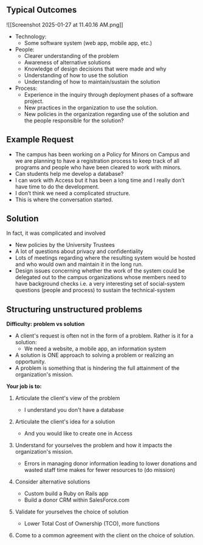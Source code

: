 ## Typical Outcomes

![[Screenshot 2025-01-27 at 11.40.16 AM.png]]
- Technology:
	- Some software system (web app, mobile app, etc.)
- People:
	- Clearer understanding of the problem
	- Awareness of alternative solutions
	- Knowledge of design decisions that were made and why
	- Understanding of how to use the solution
	- Understanding of how to maintain/sustain the solution
- Process:
	- Experience in the inquiry through deployment phases of a software project.
	- New practices in the organization to use the solution.
	- New policies in the organization regarding use of the solution and the people responsible for the solution?

## Example Request

- The campus has been working on a Policy for Minors on Campus and we are planning to have a registration process to keep track of all programs and people who have been cleared to work with minors.
- Can students help me develop a database?
- I can work with Access but it has been a long time and I really don’t have time to do the development.
- I don’t think we need a complicated structure.
- This is where the conversation started.

## Solution

In fact, it was complicated and involved
- New policies by the University Trustees
- A lot of questions about privacy and confidentiality
- Lots of meetings regarding where the resulting system would be hosted and who would own and maintain it in the long run.
- Design issues concerning whether the work of the system could be delegated out to the campus organizations whose members need to have background checks
 i.e. a very interesting set of social-system questions (people and process) to sustain the technical-system

## Structuring unstructured problems

**Difficulty: problem vs solution**
- A client's request is often not in the form of a problem. Rather is it for a solution:
	- We need a website, a mobile app, an information system
- A solution is ONE approach to solving a problem or realizing an opportunity.
- A problem is something that is hindering the full attainment of the organization's mission.

**Your job is to:**
1. Articulate the client's view of the problem
	- I understand you don't have a database

2. Articulate the client's idea for a solution
	- And you would like to create one in Access

3. Understand for yourselves the problem and how it impacts the organization's mission.
	- Errors in managing donor information leading to lower donations and wasted staff time makes for fewer resources to (do mission)

4. Consider alternative solutions
	- Custom build a Ruby on Rails app
	- Build a donor CRM within SalesForce.com

5. Validate for yourselves the choice of solution
	- Lower Total Cost of Ownership (TCO), more functions

6. Come to a common agreement with the client on the choice of solution.